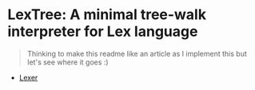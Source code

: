 # LexTree: A minimal tree-walk interpreter for Lex language

> Thinking to make this readme like an article as I implement this but let's see where it goes :)

- [Lexer](Lexer)